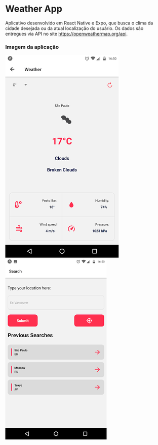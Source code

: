 # Weather App
Aplicativo desenvolvido em React Native e Expo, que busca o clima da cidade desejada ou da atual localização do usuário. Os dados são entregues via API no site https://openweathermap.org/api.

### Imagem da aplicação

![printscreen app](https://github.com/igorOsantana/weather_app/blob/main/weather_app1.png)
![printscreen app](https://github.com/igorOsantana/weather_app/blob/main/weather_app2.png)
